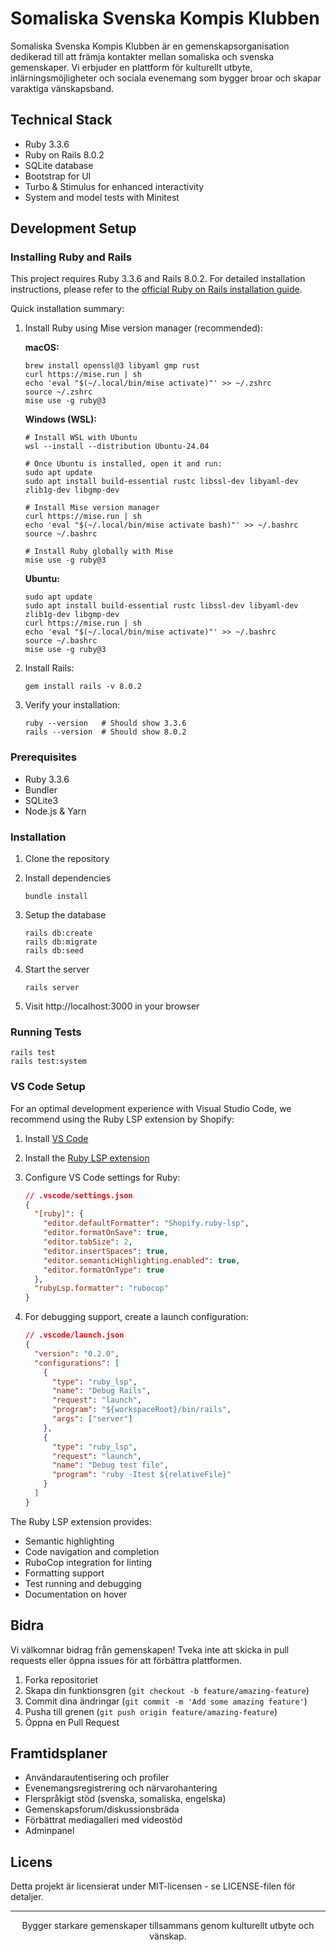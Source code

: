 # Somaliska Svenska Kompis Klubben

Somaliska Svenska Kompis Klubben är en gemenskapsorganisation dedikerad till att främja kontakter mellan somaliska och svenska gemenskaper. Vi erbjuder en plattform för kulturellt utbyte, inlärningsmöjligheter och sociala evenemang som bygger broar och skapar varaktiga vänskapsband.

## Technical Stack

- Ruby 3.3.6
- Ruby on Rails 8.0.2
- SQLite database
- Bootstrap for UI
- Turbo & Stimulus for enhanced interactivity
- System and model tests with Minitest

## Development Setup

### Installing Ruby and Rails

This project requires Ruby 3.3.6 and Rails 8.0.2. For detailed installation instructions, please refer to the [official Ruby on Rails installation guide](https://guides.rubyonrails.org/install_ruby_on_rails.html).

Quick installation summary:

1. Install Ruby using Mise version manager (recommended):

   **macOS:**
   ```
   brew install openssl@3 libyaml gmp rust
   curl https://mise.run | sh
   echo 'eval "$(~/.local/bin/mise activate)"' >> ~/.zshrc
   source ~/.zshrc
   mise use -g ruby@3
   ```

   **Windows (WSL):**
   ```
   # Install WSL with Ubuntu
   wsl --install --distribution Ubuntu-24.04

   # Once Ubuntu is installed, open it and run:
   sudo apt update
   sudo apt install build-essential rustc libssl-dev libyaml-dev zlib1g-dev libgmp-dev

   # Install Mise version manager
   curl https://mise.run | sh
   echo 'eval "$(~/.local/bin/mise activate bash)"' >> ~/.bashrc
   source ~/.bashrc

   # Install Ruby globally with Mise
   mise use -g ruby@3
   ```

   **Ubuntu:**
   ```
   sudo apt update
   sudo apt install build-essential rustc libssl-dev libyaml-dev zlib1g-dev libgmp-dev
   curl https://mise.run | sh
   echo 'eval "$(~/.local/bin/mise activate)"' >> ~/.bashrc
   source ~/.bashrc
   mise use -g ruby@3
   ```

2. Install Rails:
   ```
   gem install rails -v 8.0.2
   ```

3. Verify your installation:
   ```
   ruby --version   # Should show 3.3.6
   rails --version  # Should show 8.0.2
   ```

### Prerequisites

- Ruby 3.3.6
- Bundler
- SQLite3
- Node.js & Yarn

### Installation

1. Clone the repository


2. Install dependencies
   ```
   bundle install
   ```

3. Setup the database
   ```
   rails db:create
   rails db:migrate
   rails db:seed
   ```

4. Start the server
   ```
   rails server
   ```

5. Visit http://localhost:3000 in your browser

### Running Tests

```
rails test
rails test:system
```

### VS Code Setup

For an optimal development experience with Visual Studio Code, we recommend using the Ruby LSP extension by Shopify:

1. Install [VS Code](https://code.visualstudio.com/)

2. Install the [Ruby LSP extension](https://marketplace.visualstudio.com/items?itemName=Shopify.ruby-lsp)

3. Configure VS Code settings for Ruby:
   ```json
   // .vscode/settings.json
   {
     "[ruby]": {
       "editor.defaultFormatter": "Shopify.ruby-lsp",
       "editor.formatOnSave": true,
       "editor.tabSize": 2,
       "editor.insertSpaces": true,
       "editor.semanticHighlighting.enabled": true,
       "editor.formatOnType": true
     },
     "rubyLsp.formatter": "rubocop"
   }
   ```

4. For debugging support, create a launch configuration:
   ```json
   // .vscode/launch.json
   {
     "version": "0.2.0",
     "configurations": [
       {
         "type": "ruby_lsp",
         "name": "Debug Rails",
         "request": "launch",
         "program": "${workspaceRoot}/bin/rails",
         "args": ["server"]
       },
       {
         "type": "ruby_lsp",
         "request": "launch",
         "name": "Debug test file",
         "program": "ruby -Itest ${relativeFile}"
       }
     ]
   }
   ```

The Ruby LSP extension provides:
- Semantic highlighting
- Code navigation and completion
- RuboCop integration for linting
- Formatting support
- Test running and debugging
- Documentation on hover

## Bidra

Vi välkomnar bidrag från gemenskapen! Tveka inte att skicka in pull requests eller öppna issues för att förbättra plattformen.

1. Forka repositoriet
2. Skapa din funktionsgren (`git checkout -b feature/amazing-feature`)
3. Commit dina ändringar (`git commit -m 'Add some amazing feature'`)
4. Pusha till grenen (`git push origin feature/amazing-feature`)
5. Öppna en Pull Request

## Framtidsplaner

- Användarautentisering och profiler
- Evenemangsregistrering och närvarohantering
- Flerspråkigt stöd (svenska, somaliska, engelska)
- Gemenskapsforum/diskussionsbräda
- Förbättrat mediagalleri med videostöd
- Adminpanel

## Licens

Detta projekt är licensierat under MIT-licensen - se LICENSE-filen för detaljer.

---

<p align="center">
  Bygger starkare gemenskaper tillsammans genom kulturellt utbyte och vänskap.
</p>
